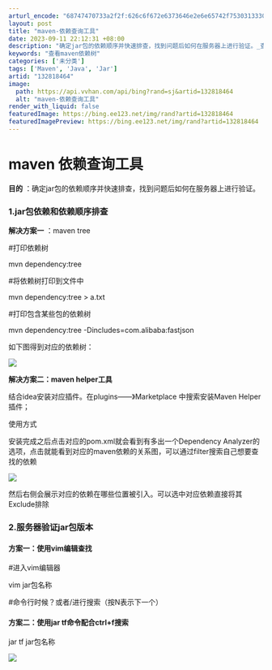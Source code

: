 ```yaml
---
arturl_encode: "68747470733a2f2f:626c6f672e6373646e2e6e65742f753031333032383234302f:61727469636c652f64657461696c732f313332383138343634"
layout: post
title: "maven-依赖查询工具"
date: 2023-09-11 22:12:31 +08:00
description: "确定jar包的依赖顺序并快速排查，找到问题后如何在服务器上进行验证。_查看maven依赖树"
keywords: "查看maven依赖树"
categories: ['未分类']
tags: ['Maven', 'Java', 'Jar']
artid: "132818464"
image:
  path: https://api.vvhan.com/api/bing?rand=sj&artid=132818464
  alt: "maven-依赖查询工具"
render_with_liquid: false
featuredImage: https://bing.ee123.net/img/rand?artid=132818464
featuredImagePreview: https://bing.ee123.net/img/rand?artid=132818464
---
```


# maven 依赖查询工具

**目的**
：确定jar包的依赖顺序并快速排查，找到问题后如何在服务器上进行验证。

### 1.jar包依赖和依赖顺序排查

**解决方案一**
：maven tree

#打印依赖树
  
mvn dependency:tree

#将依赖树打印到文件中
  
mvn dependency:tree > a.txt

#打印包含某些包的依赖树
  
mvn dependency:tree -Dincludes=com.alibaba:fastjson

如下图得到对应的依赖树：

![](https://i-blog.csdnimg.cn/blog_migrate/7069215ec94acb76e35f856152d05796.png)

**解决方案二：maven helper工具**

结合idea安装对应插件。在plugins——》Marketplace 中搜索安装Maven Helper插件；

使用方式
  
安装完成之后点击对应的pom.xml就会看到有多出一个Dependency Analyzer的选项，点击就能看到对应的maven依赖的关系图，可以通过filter搜索自己想要查找的依赖

![](https://i-blog.csdnimg.cn/blog_migrate/62a8bffd4d4beaddba31124fa4d833f5.png)

然后右侧会展示对应的依赖在哪些位置被引入。可以选中对应依赖直接将其Exclude排除

### 2.服务器验证jar包版本

#### 方案一：使用vim编辑查找

#进入vim编辑器
  
vim jar包名称

#命令行时候？或者/进行搜索（按N表示下一个）

#### 方案二：使用jar tf命令配合ctrl+f搜索

jar tf jar包名称

![](https://i-blog.csdnimg.cn/blog_migrate/e50061a2dd00de3c29af3fbf55a65fc5.png)